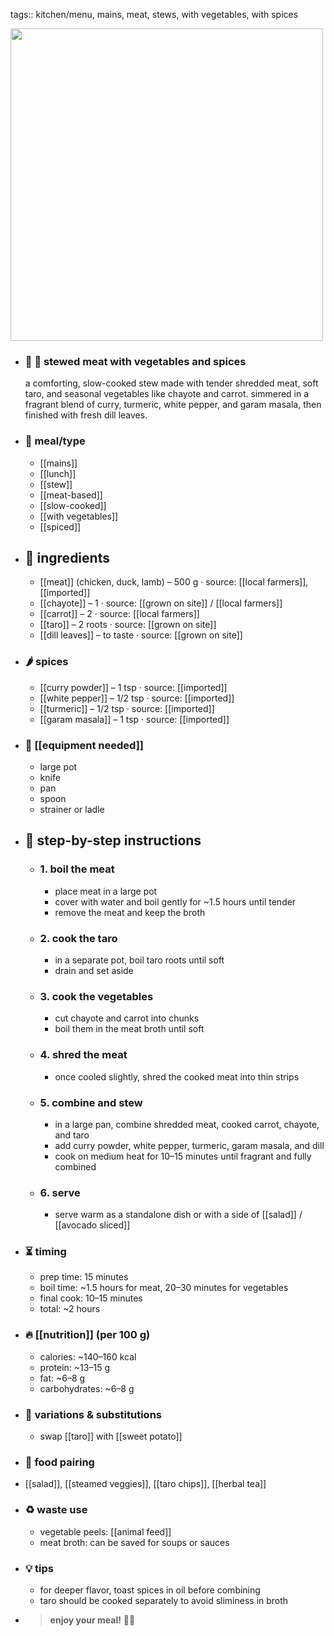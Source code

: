 tags:: kitchen/menu, mains, meat, stews, with vegetables, with spices

<img src="https://peach-geographical-bat-397.mypinata.cloud/ipfs/bafybeifpwtxfx3h5xqtnobp633df7ugk27kjhvwkms3ggadds5cnhypede" style="width:500px; height:auto;" />

- ### 🧾 🥘 stewed meat with vegetables and spices  
  a comforting, slow-cooked stew made with tender shredded meat, soft taro, and seasonal vegetables like chayote and carrot. simmered in a fragrant blend of curry, turmeric, white pepper, and garam masala, then finished with fresh dill leaves.
- ### 🍴 meal/type
	- [[mains]]
	- [[lunch]]
	- [[stew]]
	- [[meat-based]]
	- [[slow-cooked]]
	- [[with vegetables]]
	- [[spiced]]
- ## 🍃 ingredients
	- [[meat]] (chicken, duck, lamb) – 500 g · source: [[local farmers]], [[imported]]
	- [[chayote]] – 1 · source: [[grown on site]] / [[local farmers]]
	- [[carrot]] – 2 · source: [[local farmers]]
	- [[taro]] – 2 roots · source: [[grown on site]]
	- [[dill leaves]] – to taste · source: [[grown on site]]
- ### 🌶️ spices
	- [[curry powder]] – 1 tsp · source: [[imported]]
	- [[white pepper]] – 1/2 tsp · source: [[imported]]
	- [[turmeric]] – 1/2 tsp · source: [[imported]]
	- [[garam masala]] – 1 tsp · source: [[imported]]
- ### 🔧 [[equipment needed]]
	- large pot
	- knife
	- pan
	- spoon
	- strainer or ladle
- ## 📝 step-by-step instructions
	- ### 1. boil the meat
		- place meat in a large pot
		- cover with water and boil gently for ~1.5 hours until tender
		- remove the meat and keep the broth
	- ### 2. cook the taro
		- in a separate pot, boil taro roots until soft
		- drain and set aside
	- ### 3. cook the vegetables
		- cut chayote and carrot into chunks
		- boil them in the meat broth until soft
	- ### 4. shred the meat
		- once cooled slightly, shred the cooked meat into thin strips
	- ### 5. combine and stew
		- in a large pan, combine shredded meat, cooked carrot, chayote, and taro
		- add curry powder, white pepper, turmeric, garam masala, and dill
		- cook on medium heat for 10–15 minutes until fragrant and fully combined
	- ### 6. serve
		- serve warm as a standalone dish or with a side of [[salad]] / [[avocado sliced]]
- ### ⏳ timing
	- prep time: 15 minutes
	- boil time: ~1.5 hours for meat, 20–30 minutes for vegetables
	- final cook: 10–15 minutes
	- total: ~2 hours
- ### 🔥 [[nutrition]] (per 100 g)
	- calories: ~140–160 kcal
	- protein: ~13–15 g
	- fat: ~6–8 g
	- carbohydrates: ~6–8 g
- ### 🧪 variations & substitutions
	- swap [[taro]] with [[sweet potato]]
- ### 🧭 food pairing
- [[salad]], [[steamed veggies]], [[taro chips]], [[herbal tea]]
- ### ♻️ waste use
	- vegetable peels: [[animal feed]]
	- meat broth: can be saved for soups or sauces
- ### 💡 tips
	- for deeper flavor, toast spices in oil before combining
	- taro should be cooked separately to avoid sliminess in broth
- >**enjoy your meal!** 🥘🌿